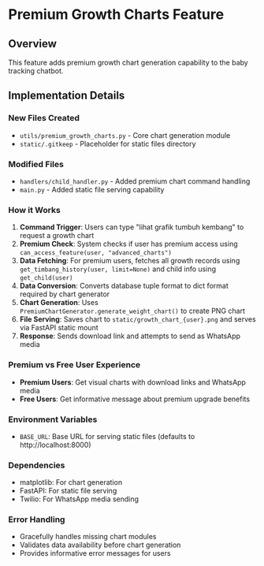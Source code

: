 # Premium Growth Charts Feature

## Overview
This feature adds premium growth chart generation capability to the baby tracking chatbot.

## Implementation Details

### New Files Created
- `utils/premium_growth_charts.py` - Core chart generation module
- `static/.gitkeep` - Placeholder for static files directory

### Modified Files
- `handlers/child_handler.py` - Added premium chart command handling
- `main.py` - Added static file serving capability

### How it Works

1. **Command Trigger**: Users can type "lihat grafik tumbuh kembang" to request a growth chart
2. **Premium Check**: System checks if user has premium access using `can_access_feature(user, "advanced_charts")`
3. **Data Fetching**: For premium users, fetches all growth records using `get_timbang_history(user, limit=None)` and child info using `get_child(user)`
4. **Data Conversion**: Converts database tuple format to dict format required by chart generator
5. **Chart Generation**: Uses `PremiumChartGenerator.generate_weight_chart()` to create PNG chart
6. **File Serving**: Saves chart to `static/growth_chart_{user}.png` and serves via FastAPI static mount
7. **Response**: Sends download link and attempts to send as WhatsApp media

### Premium vs Free User Experience
- **Premium Users**: Get visual charts with download links and WhatsApp media
- **Free Users**: Get informative message about premium upgrade benefits

### Environment Variables
- `BASE_URL`: Base URL for serving static files (defaults to http://localhost:8000)

### Dependencies
- matplotlib: For chart generation
- FastAPI: For static file serving
- Twilio: For WhatsApp media sending

### Error Handling
- Gracefully handles missing chart modules
- Validates data availability before chart generation
- Provides informative error messages for users